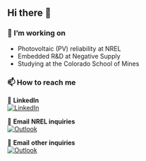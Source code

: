 ## Hi there 👋
### 🔭 I’m working on

- Photovoltaic (PV) reliability at NREL
- Embedded R&D at Negative Supply
- Studying at the Colorado School of Mines

### 📫 How to reach me


📍 **LinkedIn**  
[![LinkedIn](https://img.shields.io/badge/LinkedIn-%230077B5.svg?style=for-the-badge&logo=linkedin&logoColor=white)](https://www.linkedin.com/in/tobinford/)  

📧 **Email** 
**NREL inquiries**  
[![Outlook](https://img.shields.io/badge/Microsoft_Outlook-0078D4?style=for-the-badge&logo=microsoft-outlook&logoColor=white)](mailto:tobin.ford@nrel.gov)  
 
📧 **Email**
**other inquiries**  
[![Outlook](https://img.shields.io/badge/Microsoft_Outlook-0078D4?style=for-the-badge&logo=microsoft-outlook&logoColor=white)](mailto:tobinford@mines.edu)   
